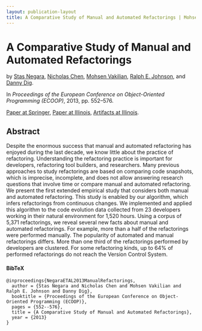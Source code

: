 ```yaml
---
layout: publication-layout
title: A Comparative Study of Manual and Automated Refactorings | Mohsen Vakilian
---
```


# A Comparative Study of Manual and Automated Refactorings

by [Stas Negara]({{site.url_stas_negara}}), [Nicholas
Chen]({{site.url_nicholas_chen}}), [Mohsen Vakilian]({{site.url}}/), [Ralph E.
Johnson]({{site.url_ralph_e_johnson}}), and [Danny Dig]({{site.url_danny_dig}}).

In *Proceedings of the European Conference on Object-Oriented Programming
(ECOOP)*, 2013, pp. 552–576.

[Paper at Springer](http://dx.doi.org/10.1007/978-3-642-39038-8_23), [Paper at
Illinois](http://hdl.handle.net/2142/33783), [Artifacts at
Illinois](http://codingtracker.web.engr.illinois.edu/).

## Abstract

Despite the enormous success that manual and automated refactoring has enjoyed
during the last decade, we know little about the practice of refactoring.
Understanding the refactoring practice is important for developers, refactoring
tool builders, and researchers. Many previous approaches to study refactorings
are based on comparing code snapshots, which is imprecise, incomplete, and does
not allow answering research questions that involve time or compare manual and
automated refactoring. We present the first extended empirical study that
considers both manual and automated refactoring. This study is enabled by our
algorithm, which infers refactorings from continuous changes. We implemented and
applied this algorithm to the code evolution data collected from 23 developers
working in their natural environment for 1,520 hours. Using a corpus of 5,371
refactorings, we reveal several new facts about manual and automated
refactorings. For example, more than a half of the refactorings were performed
manually. The popularity of automated and manual refactorings differs. More than
one third of the refactorings performed by developers are clustered. For some
refactoring kinds, up to 64% of performed refactorings do not reach the Version
Control System.

#### BibTeX

    @inproceedings{NegaraETAL2013ManualRefactorings,
      author = {Stas Negara and Nicholas Chen and Mohsen Vakilian and Ralph E. Johnson and Danny Dig},
      booktitle = {Proceedings of the European Conference on Object-Oriented Programming (ECOOP)},
      pages = {552--576},
      title = {A Comparative Study of Manual and Automated Refactorings},
      year = {2013}
    }

